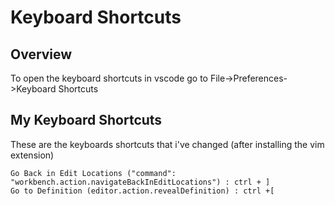 # Keyboard Shortcuts

## Overview

To open the keyboard shortcuts in vscode go to File->Preferences->Keyboard Shortcuts

## My Keyboard Shortcuts

These are the keyboards shortcuts that i've changed (after installing the vim extension)

	Go Back in Edit Locations ("command": "workbench.action.navigateBackInEditLocations") : ctrl + ]
	Go to Definition (editor.action.revealDefinition) : ctrl +[
